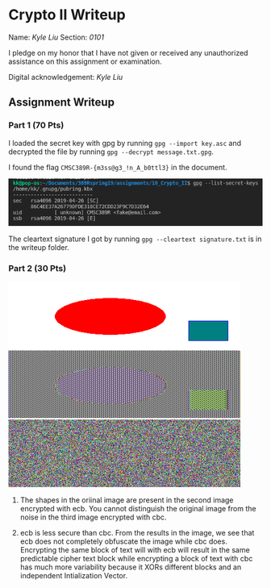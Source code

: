 # Crypto II Writeup

Name: *Kyle Liu*
Section: *0101*

I pledge on my honor that I have not given or received any unauthorized
assistance on this assignment or examination.

Digital acknowledgement: *Kyle Liu*

## Assignment Writeup

### Part 1 (70 Pts)

I loaded the secret key with gpg by running ```gpg --import key.asc``` and decrypted the file by running ```gpg --decrypt message.txt.gpg```.

I found the flag ```CMSC389R-{m3ss@g3_!n_A_b0ttl3}``` in the document.

![secret-keys](secret-keys.png)

The cleartext signature I got by running ```gpg --cleartext signature.txt``` is in the writeup folder.

### Part 2 (30 Pts)

![original](original.bmp)
![ecb](ecb.bmp)
![cbc](cbc.bmp)

1. The shapes in the oriinal image are present in the second image encrypted with ecb. You cannot distinguish the original image from the noise in the third image encrypted with cbc.

2. ecb is less secure than cbc. From the results in the image, we see that ecb does not completely obfuscate the image while cbc does. Encrypting the same block of text will with ecb will result in the same predictable cipher text block while encrypting a block of text with cbc has much more variability because it XORs different blocks and an independent Intialization Vector.